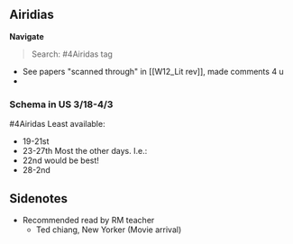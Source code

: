 ## Airidias 
**Navigate**
>Search: #4Airidas tag

- See papers "scanned through" in [[W12_Lit rev]], made comments 4 u
- 
### Schema in US 3/18-4/3
#4Airidas
Least available:
- 19-21st
- 23-27th
Most the other days. I.e.:
- 22nd would be best!
- 28-2nd

## Sidenotes
- Recommended read by RM teacher
	- Ted chiang, New Yorker (Movie arrival)
